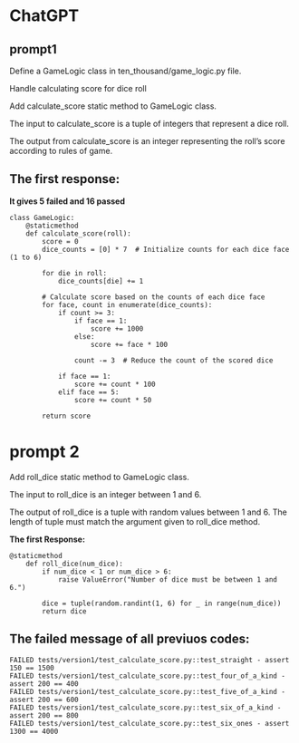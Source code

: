 # ChatGPT
## prompt1
Define a GameLogic class in ten_thousand/game_logic.py file.

Handle calculating score for dice roll

Add calculate_score static method to GameLogic class.

The input to calculate_score is a tuple of integers that represent a dice roll.

The output from calculate_score is an integer representing the roll’s score according to rules of game.
## The first response:
**It gives 5 failed and 16 passed**
```
class GameLogic:
    @staticmethod
    def calculate_score(roll):
        score = 0
        dice_counts = [0] * 7  # Initialize counts for each dice face (1 to 6)

        for die in roll:
            dice_counts[die] += 1

        # Calculate score based on the counts of each dice face
        for face, count in enumerate(dice_counts):
            if count >= 3:
                if face == 1:
                    score += 1000
                else:
                    score += face * 100

                count -= 3  # Reduce the count of the scored dice

            if face == 1:
                score += count * 100
            elif face == 5:
                score += count * 50

        return score
```


# prompt 2
Add roll_dice static method to GameLogic class.

The input to roll_dice is an integer between 1 and 6.

The output of roll_dice is a tuple with random values between 1 and 6.
The length of tuple must match the argument given to roll_dice method.

**The first Response:**
```
@staticmethod
    def roll_dice(num_dice):
        if num_dice < 1 or num_dice > 6:
            raise ValueError("Number of dice must be between 1 and 6.")

        dice = tuple(random.randint(1, 6) for _ in range(num_dice))
        return dice
```
## The failed message of all previuos codes:
```
FAILED tests/version1/test_calculate_score.py::test_straight - assert 150 == 1500
FAILED tests/version1/test_calculate_score.py::test_four_of_a_kind - assert 200 == 400
FAILED tests/version1/test_calculate_score.py::test_five_of_a_kind - assert 200 == 600
FAILED tests/version1/test_calculate_score.py::test_six_of_a_kind - assert 200 == 800
FAILED tests/version1/test_calculate_score.py::test_six_ones - assert 1300 == 4000
```